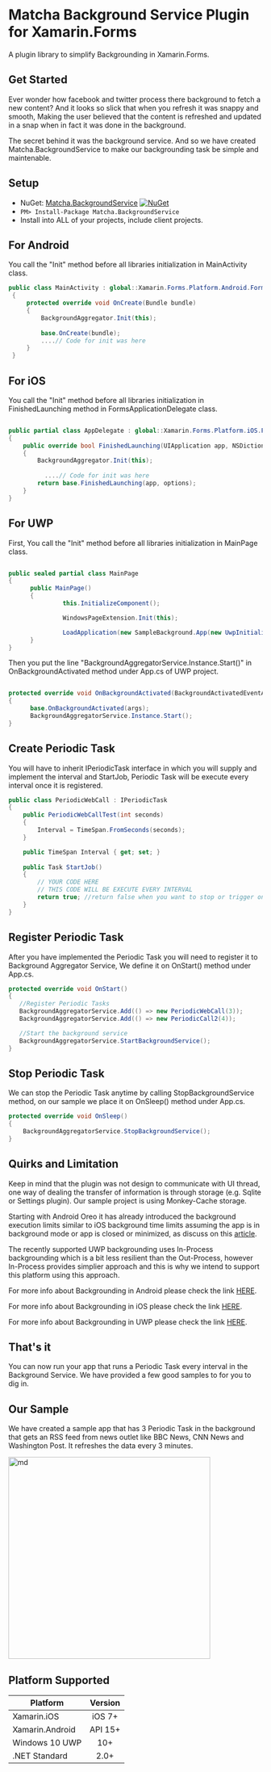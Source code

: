 # Matcha Background Service Plugin for Xamarin.Forms

A plugin library to simplify Backgrounding in Xamarin.Forms. 
 

 ## Get Started
 
Ever wonder how facebook and twitter process there background to fetch a new content? And it looks so slick that when you refresh it was snappy and smooth, Making the user believed that the content is refreshed and updated in a snap when in fact it was done in the background. 

The secret behind it was the background service. And so we have created Matcha.BackgroundService to make our backgrounding task be simple and maintenable.
 
 ## Setup
 
* NuGet: [Matcha.BackgroundService](http://www.nuget.org/packages/Matcha.BackgroundService) [![NuGet](https://img.shields.io/nuget/v/Matcha.BackgroundService.svg?label=NuGet)](https://www.nuget.org/packages/Matcha.BackgroundService/)
* `PM> Install-Package Matcha.BackgroundService`
* Install into ALL of your projects, include client projects.
 
 ## For Android
You call the "Init" method before all libraries initialization in MainActivity class.

```csharp
public class MainActivity : global::Xamarin.Forms.Platform.Android.FormsAppCompatActivity
 {
     protected override void OnCreate(Bundle bundle)
     {
	     BackgroundAggregator.Init(this);
	     
	     base.OnCreate(bundle);
         ....// Code for init was here
     }
 }
 ```
 
## For iOS
 
You call the "Init" method before all libraries initialization in FinishedLaunching method in FormsApplicationDelegate class.
 
 ```csharp
 
public partial class AppDelegate : global::Xamarin.Forms.Platform.iOS.FormsApplicationDelegate
 {
     public override bool FinishedLaunching(UIApplication app, NSDictionary options)
     {
         BackgroundAggregator.Init(this);
         
           ....// Code for init was here
         return base.FinishedLaunching(app, options);
     }
 }
 ```

## For UWP
 
First, You call the "Init" method before all libraries initialization in MainPage class.
 
 ```csharp
 
public sealed partial class MainPage
 {
	   public MainPage()
	   {
				this.InitializeComponent();

				WindowsPageExtension.Init(this);

				LoadApplication(new SampleBackground.App(new UwpInitializer()));
	   }
 }
 ```

Then you put the line "BackgroundAggregatorService.Instance.Start()" in OnBackgroundActivated method under App.cs of UWP project.
 
  ```csharp
 
protected override void OnBackgroundActivated(BackgroundActivatedEventArgs args)
{
	    base.OnBackgroundActivated(args);
	    BackgroundAggregatorService.Instance.Start();
}
 ```

## Create Periodic Task
 
You will have to inherit IPeriodicTask interface in which you will supply and implement the interval and StartJob, Periodic Task will be execute every interval once it is registered.
 
 ```csharp
public class PeriodicWebCall : IPeriodicTask
 {
     public PeriodicWebCallTest(int seconds)
     {
         Interval = TimeSpan.FromSeconds(seconds);
     }

     public TimeSpan Interval { get; set; }
     
     public Task StartJob()
     {
	     // YOUR CODE HERE
         // THIS CODE WILL BE EXECUTE EVERY INTERVAL
	     return true; //return false when you want to stop or trigger only once
     }
 }
 ```

## Register Periodic Task
 
After you have implemented the Periodic Task you will need to register it to Background Aggregator Service,  We define it on OnStart() method under App.cs.
 
 ```csharp
 protected override void OnStart()
{
	//Register Periodic Tasks
    BackgroundAggregatorService.Add(() => new PeriodicWebCall(3));
    BackgroundAggregatorService.Add(() => new PeriodicCall2(4));

	//Start the background service
	BackgroundAggregatorService.StartBackgroundService();
}
 ```

## Stop Periodic Task
 
We can stop the Periodic Task anytime by calling StopBackgroundService method, on our sample we place it on OnSleep() method under App.cs.
 
 ```csharp
 protected override void OnSleep()
 {
     BackgroundAggregatorService.StopBackgroundService();
 }
 ```

## Quirks and Limitation
 
Keep in mind that the plugin was not design to communicate with UI thread, one way of dealing the transfer of information is through storage (e.g. Sqlite or Settings plugin). Our sample project is using Monkey-Cache storage.

Starting with Android Oreo it has already introduced the background execution limits similar to iOS background time limits assuming the app is in background mode or app is closed or minimized, as discuss on this [article](https://blog.xamarin.com/replacing-services-jobs-android-oreo-8-0/). 

The recently supported UWP backgrounding uses In-Process backgrounding which is a bit less resilient than the Out-Process, however In-Process provides simplier approach and this is why we intend to support this platform using this approach.

For more info about Backgrounding in Android please check the link [HERE](https://docs.microsoft.com/en-us/xamarin/android/app-fundamentals/services/). 

For more info about Backgrounding in iOS please check the link [HERE](https://docs.microsoft.com/en-us/xamarin/ios/app-fundamentals/backgrounding/ios-backgrounding-techniques/). 

For more info about Backgrounding in UWP please check the link [HERE](https://docs.microsoft.com/en-us/windows/uwp/launch-resume/create-and-register-an-inproc-background-task). 

## That's it
 
You can now run your app that runs a Periodic Task every interval in the Background Service.  We have provided a few good samples to for you to dig in.

## Our Sample

We have created a sample app that has 3 Periodic Task in the background that gets an RSS feed from news outlet like BBC News, CNN News and Washington Post. It refreshes the data every 3 minutes.

<img src="https://github.com/winstongubantes/MatchaBackgroundService/blob/master/images/newsfeed.gif" width="400" title="md">


## Platform Supported

|Platform|Version|
| ------------------- | :-----------: |
|Xamarin.iOS|iOS 7+|
|Xamarin.Android|API 15+|
|Windows 10 UWP	|10+|
|.NET Standard|2.0+|
